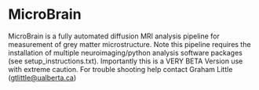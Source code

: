 # MicroBrain
MicroBrain is a fully automated diffusion MRI analysis pipeline for measurement of grey matter microstructure.  Note this pipeline requires the installation of multiple neuroimaging/python analysis software packages (see setup_instructions.txt). Importantly this is a VERY BETA Version use with extreme caution. For trouble shooting help contact Graham Little (gtlittle@ualberta.ca)
